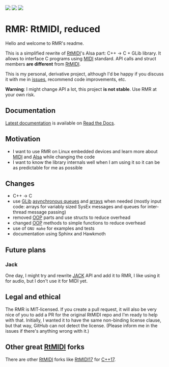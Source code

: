 [![](https://readthedocs.org/projects/rmr/badge/?version=latest&style=flat)](https://rmr.readthedocs.io/)
![](https://img.shields.io/github/v/release/6r1d/rmr?include_prereleases?style=flat)
[![](https://img.shields.io/github/license/6r1d/rmr?style=flat)](https://github.com/6r1d/rmr/blob/main/LICENSE)

# RMR: RtMIDI, reduced

Hello and welcome to RMR's readme.

This is a simplified rewrite of [RtMIDI](https://github.com/thestk/rtmidi)'s Alsa part: C++ → C + GLib library.
It allows to interface C programs using [MIDI](https://en.wikipedia.org/wiki/MIDI) standard.
API calls and struct members **are different** from [RtMIDI](https://github.com/thestk/rtmidi).

This is my personal, derivative project, although I'd be happy if you discuss it with me in [issues](https://github.com/6r1d/rmr/issues), recommend code improvements, etc.

**Warning**: I might change API a lot, this project **is not stable**. Use RMR at your own risk.

## Documentation

[Latest documentation](https://rmr.readthedocs.io/en/latest/index.html) is available on [Read the Docs](https://readthedocs.org/).

## Motivation

* I want to use RMR on Linux embedded devices and learn more about [MIDI](https://en.wikipedia.org/wiki/MIDI) and [Alsa](https://www.alsa-project.org/wiki/Main_Page) while changing the code
* I want to know the library internals well when I am using it so it can be as predictable for me as possible

## Changes

* C++ → C
* use [GLib](https://developer.gnome.org/glib/stable) [asynchronous queues](https://developer.gnome.org/glib/stable/glib-Asynchronous-Queues.html) and [arrays](https://developer.gnome.org/glib/stable/glib-Arrays.html) when needed (mostly input code: arrays for variably sized SysEx messages and queues for inter-thread message passing)
* removed [OOP](https://en.wikipedia.org/wiki/Object-oriented_programming) parts and use structs to reduce overhead
* changed [OOP](https://en.wikipedia.org/wiki/Object-oriented_programming) methods to simple functions to reduce overhead
* use of `GNU make` for examples and tests
* documentation using Sphinx and Hawkmoth

## Future plans

### Jack

One day, I might try and rewrite [JACK](https://jackaudio.org/) API and add it to RMR, I like using it for audio, but I don't use it for MIDI yet.

## Legal and ethical

The RMR is MIT-licensed.
If you create a pull request, it will also be very nice of you to add a PR for the original RtMIDI repo and I'm ready to help with that.
Initially, I wanted it to have the same non-binding license clause, but that way, GitHub can not detect the license.
(Please inform me in the issues if there's anything wrong with it.)

## Other great [RtMIDI](https://github.com/thestk/rtmidi) forks

There are other [RtMIDI](https://github.com/thestk/rtmidi) forks like [RtMIDI17](https://github.com/jcelerier/RtMidi17) for [C++17](https://en.wikipedia.org/wiki/C%2B%2B17).

